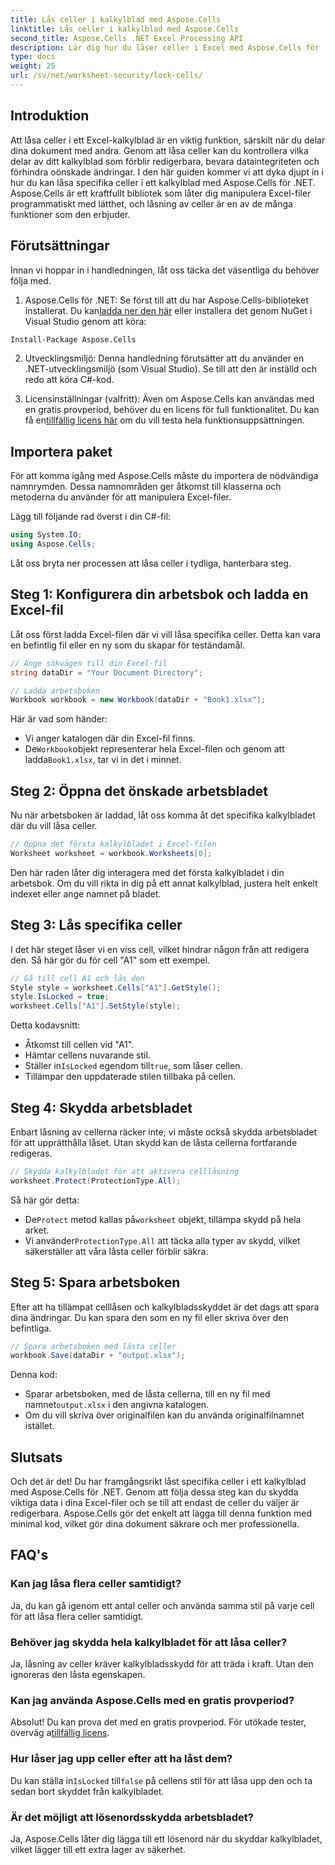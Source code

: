 ```yaml
---
title: Lås celler i kalkylblad med Aspose.Cells
linktitle: Lås celler i kalkylblad med Aspose.Cells
second_title: Aspose.Cells .NET Excel Processing API
description: Lär dig hur du låser celler i Excel med Aspose.Cells för .NET med denna steg-för-steg-guide. Skydda dina data med detaljerade kodexempel och enkla instruktioner.
type: docs
weight: 25
url: /sv/net/worksheet-security/lock-cells/
---
```

## Introduktion
Att låsa celler i ett Excel-kalkylblad är en viktig funktion, särskilt när du delar dina dokument med andra. Genom att låsa celler kan du kontrollera vilka delar av ditt kalkylblad som förblir redigerbara, bevara dataintegriteten och förhindra oönskade ändringar. I den här guiden kommer vi att dyka djupt in i hur du kan låsa specifika celler i ett kalkylblad med Aspose.Cells för .NET. Aspose.Cells är ett kraftfullt bibliotek som låter dig manipulera Excel-filer programmatiskt med lätthet, och låsning av celler är en av de många funktioner som den erbjuder.

## Förutsättningar

Innan vi hoppar in i handledningen, låt oss täcka det väsentliga du behöver följa med.

1.  Aspose.Cells för .NET: Se först till att du har Aspose.Cells-biblioteket installerat. Du kan[ladda ner den här](https://releases.aspose.com/cells/net/) eller installera det genom NuGet i Visual Studio genom att köra:

```bash
Install-Package Aspose.Cells
```

2. Utvecklingsmiljö: Denna handledning förutsätter att du använder en .NET-utvecklingsmiljö (som Visual Studio). Se till att den är inställd och redo att köra C#-kod.

3.  Licensinställningar (valfritt): Även om Aspose.Cells kan användas med en gratis provperiod, behöver du en licens för full funktionalitet. Du kan få en[tillfällig licens här](https://purchase.aspose.com/temporary-license/) om du vill testa hela funktionsuppsättningen.


## Importera paket

För att komma igång med Aspose.Cells måste du importera de nödvändiga namnrymden. Dessa namnområden ger åtkomst till klasserna och metoderna du använder för att manipulera Excel-filer.

Lägg till följande rad överst i din C#-fil:

```csharp
using System.IO;
using Aspose.Cells;
```

Låt oss bryta ner processen att låsa celler i tydliga, hanterbara steg.

## Steg 1: Konfigurera din arbetsbok och ladda en Excel-fil

Låt oss först ladda Excel-filen där vi vill låsa specifika celler. Detta kan vara en befintlig fil eller en ny som du skapar för teständamål.

```csharp
// Ange sökvägen till din Excel-fil
string dataDir = "Your Document Directory";

// Ladda arbetsboken
Workbook workbook = new Workbook(dataDir + "Book1.xlsx");
```

Här är vad som händer:
- Vi anger katalogen där din Excel-fil finns.
-  De`Workbook`objekt representerar hela Excel-filen och genom att ladda`Book1.xlsx`, tar vi in det i minnet.

## Steg 2: Öppna det önskade arbetsbladet

Nu när arbetsboken är laddad, låt oss komma åt det specifika kalkylbladet där du vill låsa celler.

```csharp
// Öppna det första kalkylbladet i Excel-filen
Worksheet worksheet = workbook.Worksheets[0];
```

Den här raden låter dig interagera med det första kalkylbladet i din arbetsbok. Om du vill rikta in dig på ett annat kalkylblad, justera helt enkelt indexet eller ange namnet på bladet.

## Steg 3: Lås specifika celler

I det här steget låser vi en viss cell, vilket hindrar någon från att redigera den. Så här gör du för cell "A1" som ett exempel.

```csharp
// Gå till cell A1 och lås den
Style style = worksheet.Cells["A1"].GetStyle();
style.IsLocked = true;
worksheet.Cells["A1"].SetStyle(style);
```

Detta kodavsnitt:
- Åtkomst till cellen vid "A1".
- Hämtar cellens nuvarande stil.
-  Ställer in`IsLocked` egendom till`true`, som låser cellen.
- Tillämpar den uppdaterade stilen tillbaka på cellen.

## Steg 4: Skydda arbetsbladet

Enbart låsning av cellerna räcker inte; vi måste också skydda arbetsbladet för att upprätthålla låset. Utan skydd kan de låsta cellerna fortfarande redigeras.

```csharp
// Skydda kalkylbladet för att aktivera celllåsning
worksheet.Protect(ProtectionType.All);
```

Så här gör detta:
-  De`Protect` metod kallas på`worksheet` objekt, tillämpa skydd på hela arket.
-  Vi använder`ProtectionType.All` att täcka alla typer av skydd, vilket säkerställer att våra låsta celler förblir säkra.

## Steg 5: Spara arbetsboken

Efter att ha tillämpat celllåsen och kalkylbladsskyddet är det dags att spara dina ändringar. Du kan spara den som en ny fil eller skriva över den befintliga.

```csharp
// Spara arbetsboken med låsta celler
workbook.Save(dataDir + "output.xlsx");
```

Denna kod:
-  Sparar arbetsboken, med de låsta cellerna, till en ny fil med namnet`output.xlsx` i den angivna katalogen.
- Om du vill skriva över originalfilen kan du använda originalfilnamnet istället.


## Slutsats

Och det är det! Du har framgångsrikt låst specifika celler i ett kalkylblad med Aspose.Cells för .NET. Genom att följa dessa steg kan du skydda viktiga data i dina Excel-filer och se till att endast de celler du väljer är redigerbara. Aspose.Cells gör det enkelt att lägga till denna funktion med minimal kod, vilket gör dina dokument säkrare och mer professionella.


## FAQ's

### Kan jag låsa flera celler samtidigt?
Ja, du kan gå igenom ett antal celler och använda samma stil på varje cell för att låsa flera celler samtidigt.

### Behöver jag skydda hela kalkylbladet för att låsa celler?
Ja, låsning av celler kräver kalkylbladsskydd för att träda i kraft. Utan den ignoreras den låsta egenskapen.

### Kan jag använda Aspose.Cells med en gratis provperiod?
 Absolut! Du kan prova det med en gratis provperiod. För utökade tester, överväg a[tillfällig licens](https://purchase.aspose.com/temporary-license/).

### Hur låser jag upp celler efter att ha låst dem?
 Du kan ställa in`IsLocked` till`false` på cellens stil för att låsa upp den och ta sedan bort skyddet från kalkylbladet.

### Är det möjligt att lösenordsskydda arbetsbladet?
Ja, Aspose.Cells låter dig lägga till ett lösenord när du skyddar kalkylbladet, vilket lägger till ett extra lager av säkerhet.
